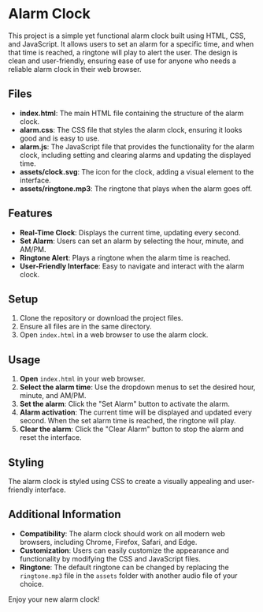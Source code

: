 # Alarm Clock

This project is a simple yet functional alarm clock built using HTML, CSS, and JavaScript. It allows users to set an alarm for a specific time, and when that time is reached, a ringtone will play to alert the user. The design is clean and user-friendly, ensuring ease of use for anyone who needs a reliable alarm clock in their web browser.

## Files

- **index.html**: The main HTML file containing the structure of the alarm clock.
- **alarm.css**: The CSS file that styles the alarm clock, ensuring it looks good and is easy to use.
- **alarm.js**: The JavaScript file that provides the functionality for the alarm clock, including setting and clearing alarms and updating the displayed time.
- **assets/clock.svg**: The icon for the clock, adding a visual element to the interface.
- **assets/ringtone.mp3**: The ringtone that plays when the alarm goes off.

## Features

- **Real-Time Clock**: Displays the current time, updating every second.
- **Set Alarm**: Users can set an alarm by selecting the hour, minute, and AM/PM.
- **Ringtone Alert**: Plays a ringtone when the alarm time is reached.
- **User-Friendly Interface**: Easy to navigate and interact with the alarm clock.

## Setup

1. Clone the repository or download the project files.
2. Ensure all files are in the same directory.
3. Open `index.html` in a web browser to use the alarm clock.

## Usage

1. **Open** `index.html` in your web browser.
2. **Select the alarm time**: Use the dropdown menus to set the desired hour, minute, and AM/PM.
3. **Set the alarm**: Click the "Set Alarm" button to activate the alarm.
4. **Alarm activation**: The current time will be displayed and updated every second. When the set alarm time is reached, the ringtone will play.
5. **Clear the alarm**: Click the "Clear Alarm" button to stop the alarm and reset the interface.

## Styling

The alarm clock is styled using CSS to create a visually appealing and user-friendly interface.

## Additional Information

- **Compatibility**: The alarm clock should work on all modern web browsers, including Chrome, Firefox, Safari, and Edge.
- **Customization**: Users can easily customize the appearance and functionality by modifying the CSS and JavaScript files.
- **Ringtone**: The default ringtone can be changed by replacing the `ringtone.mp3` file in the `assets` folder with another audio file of your choice.

Enjoy your new alarm clock!
